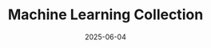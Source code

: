 ---
layout: project
title: "Machine Learning Collection"
date: 2025-06-04
imageurl: pexels-eva-bronzini-7630061.jpg
pagecolorhue: 10

stack:
    - Python
    - PyTorch
    
links:
  - text: "Repository"
    icon: "code"
    url: "https://github.com/mario-ruoff/machine-learning-collection"

excerpt: "A collection of various Machine Learning projects"

description: "This project contains various scripts for small machine learning test projects. It includes an implementation of an MLP written from scratch. Other than that, PyTorch is used as machine learning framework."
---